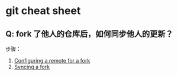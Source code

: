 # git cheat sheet



## Q: fork 了他人的仓库后，如何同步他人的更新？

步骤： 

1. [Configuring a remote for a fork](https://help.github.com/en/articles/configuring-a-remote-for-a-fork)
2. [Syncing a fork](https://help.github.com/en/articles/syncing-a-fork)

